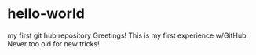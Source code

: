 # hello-world
my first git hub repository
Greetings!
This is my first experience w/GitHub.
Never too old for new tricks!
